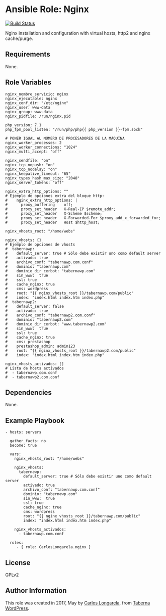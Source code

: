 Ansible Role: Nginx
=========

[![Build Status](https://travis-ci.org/CarlosLongarela/ansible-role-nginx.svg?branch=master)](https://travis-ci.org/CarlosLongarela/ansible-role-nginx)

Nginx installation and configuration with virtual hosts, http2 and nginx cache/purge.

Requirements
------------

None.

Role Variables
--------------

    nginx_nombre_servicio: nginx
    nginx_ejecutable: nginx
    nginx_conf_dir: "/etc/nginx"
    nginx_user: www-data
    nginx_group: www-data
    nginx_pidfile: /run/nginx.pid

    php_version: 7.1
    php_fpm_pool_listen: "/run/php/php{{ php_version }}-fpm.sock"

    # PONER IGUAL AL NÚMERO DE PROCESADORES DE LA MÁQUINA
    nginx_worker_processes: 2
    nginx_worker_connections: "1024"
    nginx_multi_accept: "off"

    nginx_sendfile: "on"
    nginx_tcp_nopush: "on"
    nginx_tcp_nodelay: "on"
    nginx_keepalive_timeout: "65"
    nginx_types_hash_max_size: "2048"
    nginx_server_tokens: "off"

    nginx_extra_http_options: ""
    # Ejemplo de opciones extra del bloque http:
    #    nginx_extra_http_options: |
    #      proxy_buffering    off;
    #      proxy_set_header   X-Real-IP $remote_addr;
    #      proxy_set_header   X-Scheme $scheme;
    #      proxy_set_header   X-Forwarded-For $proxy_add_x_forwarded_for;
    #      proxy_set_header   Host $http_host;

    nginx_vhosts_root: "/home/webs"

    nginx_vhosts: {}
    # Ejemplo de opciones de vhosts
    #  tabernawp:
    #    default_server: true # Sólo debe existir uno como default server
    #    activado: true
    #    archivo_conf: "tabernawp.com.conf"
    #    dominio: "tabernawp.com"
    #    dominio_dir_cerbot: "tabernawp.com"
    #    sin_www:  true
    #    ssl: true
    #    cache_nginx: true
    #    cms: wordpress
    #    root: "{{ nginx_vhosts_root }}/tabernawp.com/public"
    #    index: "index.html index.htm index.php"
    #  tabernawp2:
    #    default_server: false
    #    activado: true
    #    archivo_conf: "tabernawp2.com.conf"
    #    dominio: "tabernawp2.com"
    #    dominio_dir_cerbot: "www.tabernawp2.com"
    #    sin_www:  true
    #    ssl: true
    #    cache_nginx: true
    #    cms: prestashop
    #    prestashop_admin: admin123
    #    root: "{{ nginx_vhosts_root }}/tabernawp2.com/public"
    #    index: "index.html index.htm index.php"

    nginx_vhosts_activados: []
    # Lista de hosts activados
    #  - tabernawp.com.conf
    #  - tabernawp2.com.conf

Dependencies
------------

None.

Example Playbook
----------------

    - hosts: servers

      gather_facts: no
      become: true

      vars:
        nginx_vhosts_root: "/home/webs"

        nginx_vhosts:
          tabernawp:
            default_server: true # Sólo debe existir uno como default server
            activado: true
            archivo_conf: "tabernawp.com.conf"
            dominio: "tabernawp.com"
            sin_www:  true
            ssl: true
            cache_nginx: true
            cms: wordpress
            root: "{{ nginx_vhosts_root }}/tabernawp.com/public"
            index: "index.html index.htm index.php"

        nginx_vhosts_activados:
          - tabernawp.com.conf

      roles:
         - { role: CarlosLongarela.nginx }

License
-------

GPLv2

Author Information
------------------

This role was created in 2017, May by [Carlos Longarela](mailto:carlos@longarela.eu), from [Taberna WordPress](https://tabernawp.com/).
